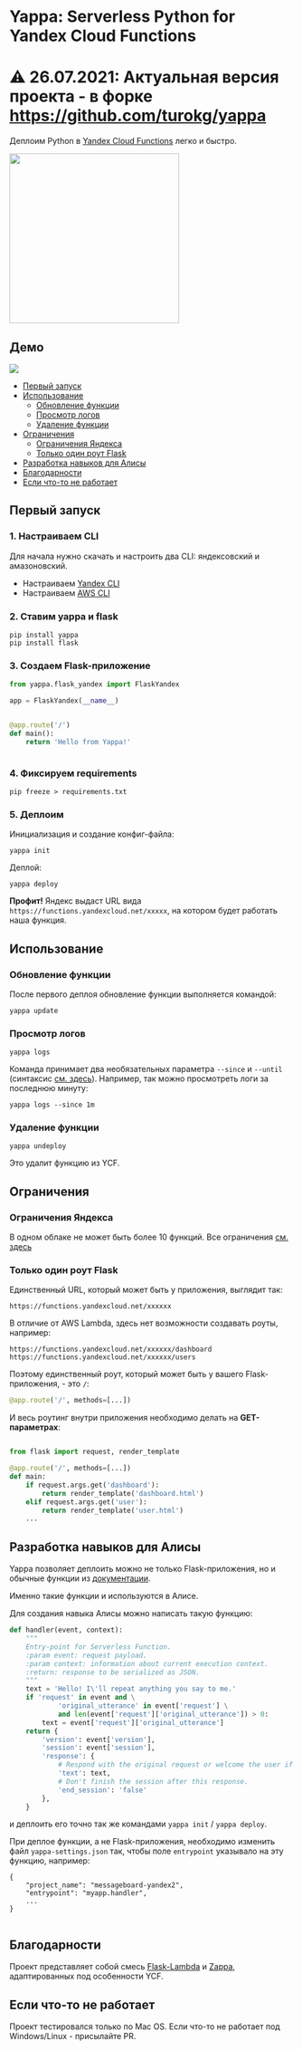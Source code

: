 # Yappa: Serverless Python for Yandex Cloud Functions

# ⚠️ 26.07.2021: Актуальная версия проекта - в форке https://github.com/turokg/yappa

Деплоим Python в [Yandex Cloud Functions](https://cloud.yandex.ru/services/functions) легко и быстро.

<img src="ycf_logo.jpg" width="300" height="300">


## Демо

![](demo.gif)

- [Первый запуск](#первый-запуск)
- [Использование](#использование)
    - [Обновление функции](#обновление-функции)
    - [Просмотр логов](#просмотр-логов)
    - [Удаление функции](#удаление-функции)
- [Ограничения](#ограничения)
    - [Ограничения Яндекса](#ограничения-яндекса)
    - [Только один роут Flask](#только-один-роут-flask)
- [Разработка навыков для Алисы](#разработка-навыков-для-алисы)
- [Благодарности](#благодарности)
- [Если что-то не работает](#если-что-то-не-работает)


## Первый запуск


### 1. Настраиваем CLI

Для начала нужно скачать и настроить два CLI: яндексовский и амазоновский.

- Настраиваем [Yandex CLI](https://cloud.yandex.ru/docs/cli/quickstart)
- Настраиваем [AWS CLI](https://docs.aws.amazon.com/cli/latest/userguide/cli-chap-install.html)


### 2. Ставим yappa и flask

```
pip install yappa
pip install flask
```


### 3. Создаем Flask-приложение


```python
from yappa.flask_yandex import FlaskYandex

app = FlaskYandex(__name__)


@app.route('/')
def main():
    return 'Hello from Yappa!'



```

### 4. Фиксируем requirements
```
pip freeze > requirements.txt
```

### 5. Деплоим

Инициализация и создание конфиг-файла:

```
yappa init
```

Деплой:
```
yappa deploy
```

**Профит!** Яндекс выдаст URL вида
`https://functions.yandexcloud.net/xxxxx`, на котором будет работать наша функция.


## Использование


### Обновление функции

После первого деплоя обновление функции выполняется командой:

 
```
yappa update
```



### Просмотр логов


```
yappa logs
```

Команда принимает два необязательных параметра `--since` и `--until` (синтаксис [см. здесь](https://cloud.yandex.ru/docs/functions/operations/function/function-logs)). 
Например, так можно просмотреть логи за последнюю минуту:

```
yappa logs --since 1m

```


### Удаление функции


```
yappa undeploy
```

Это удалит функцию из YCF.


## Ограничения

### Ограничения Яндекса
В одном облаке не может быть более 10 функций. Все ограничения [см. здесь](https://cloud.yandex.ru/docs/functions/concepts/limits)

### Только один роут Flask

Единственный URL, который может быть у приложения, выглядит так:

```
https://functions.yandexcloud.net/xxxxxx
```

В отличие от AWS Lambda, здесь нет возможности создавать роуты, например:

```
https://functions.yandexcloud.net/xxxxxx/dashboard
https://functions.yandexcloud.net/xxxxxx/users
```


Поэтому единственный роут, который может быть у вашего Flask-приложения, - это `/`:

```python
@app.route('/', methods=[...])

```

И весь роутинг внутри приложения необходимо делать на **GET-параметрах**:


```python

from flask import request, render_template

@app.route('/', methods=[...])
def main:
    if request.args.get('dashboard'):
        return render_template('dashboard.html')
    elif request.args.get('user'): 
        return render_template('user.html')
    ...        

```


## Разработка навыков для Алисы

Yappa позволяет деплоить можно не только Flask-приложения, но и обычные функции 
из [документации](https://cloud.yandex.ru/docs/functions/quickstart/function-quickstart#python-func).  

Именно такие функции и используются в Алисе. 

Для создания навыка Алисы можно написать такую функцию:

```python
def handler(event, context):
    """
    Entry-point for Serverless Function.
    :param event: request payload.
    :param context: information about current execution context.
    :return: response to be serialized as JSON.
    """
    text = 'Hello! I\'ll repeat anything you say to me.'
    if 'request' in event and \
            'original_utterance' in event['request'] \
            and len(event['request']['original_utterance']) > 0:
        text = event['request']['original_utterance']
    return {
        'version': event['version'],
        'session': event['session'],
        'response': {
            # Respond with the original request or welcome the user if this is the beginning of the dialog and the request has not yet been made.
            'text': text,
            # Don't finish the session after this response.
            'end_session': 'false'
        },
    }
```

и деплоить его точно так же командами `yappa init` / `yappa deploy`.

При деплое функции, а не Flask-приложения, 
необходимо изменить файл `yappa-settings.json` так, чтобы поле `entrypoint` указывало на эту функцию, например: 


```
{
    "project_name": "messageboard-yandex2",
    "entrypoint": "myapp.handler",
    ...
}


```



## Благодарности

Проект представляет собой смесь [Flask-Lambda](https://github.com/techjacker/flask-lambda) 
и [Zappa](https://github.com/Miserlou/Zappa), адаптированных под особенности YCF.


## Если что-то не работает

Проект тестировался только по Mac OS. Если что-то не работает под Windows/Linux - присылайте PR.
